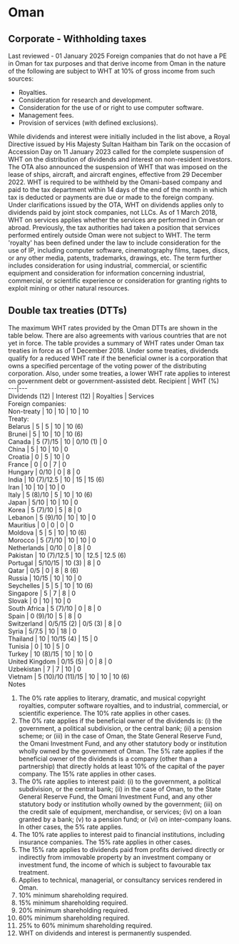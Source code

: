# Oman
## Corporate - Withholding taxes
Last reviewed - 01 January 2025
Foreign companies that do not have a PE in Oman for tax purposes and that derive income from Oman in the nature of the following are subject to WHT at 10% of gross income from such sources:
  * Royalties.
  * Consideration for research and development.
  * Consideration for the use of or right to use computer software.
  * Management fees.
  * Provision of services (with defined exclusions).


While dividends and interest were initially included in the list above, a Royal Directive issued by His Majesty Sultan Haitham bin Tarik on the occasion of Accession Day on 11 January 2023 called for the complete suspension of WHT on the distribution of dividends and interest on non-resident investors. 
The OTA also announced the suspension of WHT that was imposed on the lease of ships, aircraft, and aircraft engines, effective from 29 December 2022.
WHT is required to be withheld by the Omani-based company and paid to the tax department within 14 days of the end of the month in which tax is deducted or payments are due or made to the foreign company.
Under clarifications issued by the OTA, WHT on dividends applies only to dividends paid by joint stock companies, not LLCs.
As of 1 March 2018, WHT on services applies whether the services are performed in Oman or abroad. Previously, the tax authorities had taken a position that services performed entirely outside Oman were not subject to WHT.
The term 'royalty' has been defined under the law to include consideration for the use of IP, including computer software, cinematography films, tapes, discs, or any other media, patents, trademarks, drawings, etc. The term further includes consideration for using industrial, commercial, or scientific equipment and consideration for information concerning industrial, commercial, or scientific experience or consideration for granting rights to exploit mining or other natural resources.
## Double tax treaties (DTTs)
The maximum WHT rates provided by the Oman DTTs are shown in the table below. There are also agreements with various countries that are not yet in force.
The table provides a summary of WHT rates under Oman tax treaties in force as of 1 December 2018. Under some treaties, dividends qualify for a reduced WHT rate if the beneficial owner is a corporation that owns a specified percentage of the voting power of the distributing corporation. Also, under some treaties, a lower WHT rate applies to interest on government debt or government-assisted debt.
Recipient | WHT (%)  
---|---  
Dividends (12) | Interest (12) | Royalties | Services  
Foreign companies:  
Non-treaty | 10 | 10 | 10 | 10  
Treaty:  
Belarus | 5 | 5 | 10 | 10 (6)  
Brunei | 5 | 10 | 10 | 10 (6)  
Canada | 5 (7)/15 | 10 | 0/10 (1) | 0  
China | 5 | 10 | 10 | 0  
Croatia | 0 | 5 | 10 | 0  
France | 0 | 0 | 7 | 0  
Hungary | 0/10 | 0 | 8 | 0  
India | 10 (7)/12.5 | 10 | 15 | 15 (6)  
Iran | 10 | 10 | 10 | 0  
Italy | 5 (8)/10 | 5 | 10 | 10 (6)  
Japan | 5/10 | 10 | 10 | 0  
Korea | 5 (7)/10 | 5 | 8 | 0  
Lebanon | 5 (9)/10 | 10 | 10 | 0  
Mauritius | 0 | 0 | 0 | 0  
Moldova | 5 | 5 | 10 | 10 (6)  
Morocco | 5 (7)/10 | 10 | 10 | 0  
Netherlands | 0/10 | 0 | 8 | 0  
Pakistan | 10 (7)/12.5 | 10 | 12.5 | 12.5 (6)  
Portugal | 5/10/15 | 10 (3) | 8 | 0  
Qatar | 0/5 | 0 | 8 | 8 (6)  
Russia | 10/15 | 10 | 10 | 0  
Seychelles | 5 | 5 | 10 | 10 (6)  
Singapore | 5 | 7 | 8 | 0  
Slovak | 0 | 10 | 10 | 0  
South Africa | 5 (7)/10 | 0 | 8 | 0  
Spain | 0 (9)/10 | 5 | 8 | 0  
Switzerland | 0/5/15 (2) | 0/5 (3) | 8 | 0  
Syria | 5/7.5 | 10 | 18 | 0  
Thailand | 10 | 10/15 (4) | 15 | 0  
Tunisia | 0 | 10 | 5 | 0  
Turkey | 10 (8)/15 | 10 | 10 | 0  
United Kingdom | 0/15 (5) | 0 | 8 | 0  
Uzbekistan | 7 | 7 | 10 | 0  
Vietnam | 5 (10)/10 (11)/15 | 10 | 10 | 10 (6)  
Notes
  1. The 0% rate applies to literary, dramatic, and musical copyright royalties, computer software royalties, and to industrial, commercial, or scientific experience. The 10% rate applies in other cases.
  2. The 0% rate applies if the beneficial owner of the dividends is: (i) the government, a political subdivision, or the central bank; (ii) a pension scheme; or (iii) in the case of Oman, the State General Reserve Fund, the Omani Investment Fund, and any other statutory body or institution wholly owned by the government of Oman. The 5% rate applies if the beneficial owner of the dividends is a company (other than a partnership) that directly holds at least 10% of the capital of the payer company. The 15% rate applies in other cases.
  3. The 0% rate applies to interest paid: (i) to the government, a political subdivision, or the central bank; (ii) in the case of Oman, to the State General Reserve Fund, the Omani Investment Fund, and any other statutory body or institution wholly owned by the government; (iii) on the credit sale of equipment, merchandise, or services; (iv) on a loan granted by a bank; (v) to a pension fund; or (vi) on inter-company loans. In other cases, the 5% rate applies.
  4. The 10% rate applies to interest paid to financial institutions, including insurance companies. The 15% rate applies in other cases.
  5. The 15% rate applies to dividends paid from profits derived directly or indirectly from immovable property by an investment company or investment fund, the income of which is subject to favourable tax treatment.
  6. Applies to technical, managerial, or consultancy services rendered in Oman.
  7. 10% minimum shareholding required.
  8. 15% minimum shareholding required.
  9. 20% minimum shareholding required.
  10. 60% minimum shareholding required.
  11. 25% to 60% minimum shareholding required.
  12. WHT on dividends and interest is permanently suspended.


